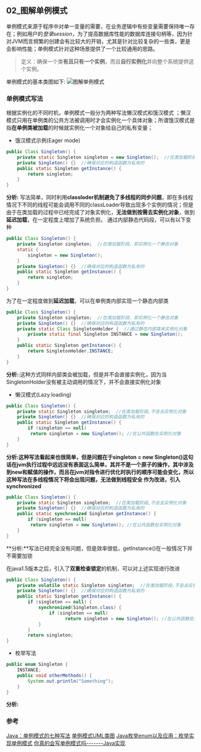 ## 02_图解单例模式
单例模式来源于程序中对单一变量的需要，在业务逻辑中有些变量需要保持唯一存在；例如用户的*登录session*，为了提高数据库性能的数据库连接句柄等，因为针对JVM而言频繁的创建会有比较大的开销，尤其是针对比较复杂的一些类，更是会影响性能；单例模式针对这种场景提供了一个比较通用的思路。
>  定义：确保一个类**有且只有一个实例**，而且**自行实例化**并向整个系统提供这个实例。

单例模式的基本类图如下:
![图解单例模式](http://www.processon.com/chart_image/594943c5e4b04dc786cce29d.png)

### 单例模式写法
根据实例化的不同时机，单例模式一般分为两种写法懒汉模式和饿汉模式 ；懒汉模式只用在单例类的公共方法被调用时才会实例化一个具体对象；所谓饿汉模式是指**在单例类被加载**的时候就实例化一个对象给自己的私有变量；
- 饿汉模式示例(Eager mode)
```java
public Class Singleton() {
    private static Singleton singleton = new Singleton();  //在类加载阶段，即实例化一个静态对象
    private Singleton() {}  //确保对应的构造函数为私有的
    public static Singleton getInstance() {
        return singleton;
    }
}
```
**分析:** 写法简单，同时利用**classloder机制避免了多线程的同步问题**，即在多线程情况下不同的线程可能会调用不同的classLoader导致出现多个实例的情况；但是由于在类加载的过程中已经完成了对象实例化，**无法做到按需去实例化对象**，做到**延迟加载**，在一定程度上增加了系统负担。
通过内部静态代码段，可以有以下变种
```java
public Class Singleton() {
    private Singleton singleton;  //在类加载阶段，即实例化一个静态对象
    static {
        singleton = new Singleton();
    }
    private Singleton() {}  //确保对应的构造函数为私有的
    public static Singleton getInstance() {
        return singleton;
    }
}
```
为了在一定程度做到**延迟加载**，可以在单例类内部实现一个静态内部类
```java
public Class Singleton() {
    private Singleton singleton;  //在类加载阶段，即实例化一个静态对象
    private Singleton() {}  //确保对应的构造函数为私有的
    private static Class SingletonHolder {  //通过静态内部类来实例化对象
        private static final Singleton INSTANCE = new Singleton();
    }
    public static Singleton getInstance() {
        return SingletonHolder.INSTANCE;
    }
}
```
**分析:**:这种方式同样内部类会被加载，但是并不会直接实例化，因为当SingletonHolder没有被主动调用的情况下，并不会直接实例化对象

- 懒汉模式(Lazy loading)
```java
public Class Singleton() {
    private static Singleton singleton;  //在类加载阶段,不会去实例化对象
    private Singleton() {}  //确保对应的构造函数为私有的
    public static Singleton getInstance() {
        if (singleton == null)
         return singleton = new Singleton(); //在公共函数处实例化对象
    }
}
```
**分析:**这种写法看起来也很简单，但是问题在于**singleton = new Singleton()**这句话在jvm执行过程中远远没有表面这么简单，其并不是一个原子的操作，其中涉及到new和赋值的操作，而且在jvm对指令进行优化时执行的顺序可能会变化，所以这种写法在多线程情况下将会出现问题，无法做到线程安全
作为改进，引入**synchronized**
```java
public Class Singleton() {
    private static Singleton singleton;  //在类加载阶段,不会去实例化对象
    private Singleton() {}  //确保对应的构造函数为私有的
    public static synchronized Singleton getInstance() {
        if (singleton == null)
         return singleton = new Singleton(); //在公共函数处实例化对象
    }
}
```
**分析:**写法已经完全没有问题，但是效率很低，getInstance()在一般情况下并不需要加锁

在java1.5版本之后，引入了**双重检查锁定**的机制，可以对上述实现进行改进
```java
public Class Singleton() {
    private volatile static Singleton singleton;  //在类加载阶段,不会去实例化对象，同时引入了volatile
    private Singleton() {}  //确保对应的构造函数为私有的
    public static Singleton getInstance() {
        if (singleton == null) {
            synchronized(Singleton.class) {   
                if (singleton == null)
                      return singleton = new Singleton(); //在公共函数处实例化对象
            }
        }
        return singleton;
}
```
- 枚举写法
```java
public enum Singleton {
    INSTANCE;
    public void otherMethods() {
        System.out.println("Something");
    }
}
```
**分析:**

### 参考
[Java：单例模式的七种写法](http://www.blogjava.net/kenzhh/archive/2013/03/15/357824.html)
[单例模式UML类图](http://book.51cto.com/art/201511/498711.htm)
[Java枚举enum以及应用：枚举实现单例模式](http://www.cnblogs.com/cielosun/p/6596475.html)
[你真的会写单例模式吗-------Java实现](http://www.cnblogs.com/andy-zhou/p/5363585.html)